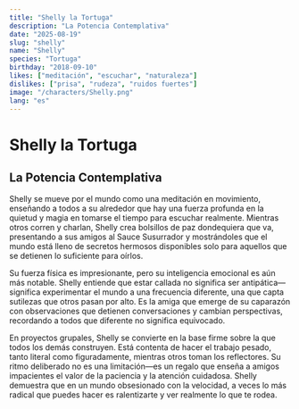 ```yaml
---
title: "Shelly la Tortuga"
description: "La Potencia Contemplativa"
date: "2025-08-19"
slug: "shelly"
name: "Shelly"
species: "Tortuga"
birthday: "2018-09-10"
likes: ["meditación", "escuchar", "naturaleza"]
dislikes: ["prisa", "rudeza", "ruidos fuertes"]
image: "/characters/Shelly.png"
lang: "es"
---
```


# Shelly la Tortuga
## La Potencia Contemplativa

Shelly se mueve por el mundo como una meditación en movimiento, enseñando a todos a su alrededor que hay una fuerza profunda en la quietud y magia en tomarse el tiempo para escuchar realmente. Mientras otros corren y charlan, Shelly crea bolsillos de paz dondequiera que va, presentando a sus amigos al Sauce Susurrador y mostrándoles que el mundo está lleno de secretos hermosos disponibles solo para aquellos que se detienen lo suficiente para oírlos.

Su fuerza física es impresionante, pero su inteligencia emocional es aún más notable. Shelly entiende que estar callada no significa ser antipática—significa experimentar el mundo a una frecuencia diferente, una que capta sutilezas que otros pasan por alto. Es la amiga que emerge de su caparazón con observaciones que detienen conversaciones y cambian perspectivas, recordando a todos que diferente no significa equivocado.

En proyectos grupales, Shelly se convierte en la base firme sobre la que todos los demás construyen. Está contenta de hacer el trabajo pesado, tanto literal como figuradamente, mientras otros toman los reflectores. Su ritmo deliberado no es una limitación—es un regalo que enseña a amigos impacientes el valor de la paciencia y la atención cuidadosa. Shelly demuestra que en un mundo obsesionado con la velocidad, a veces lo más radical que puedes hacer es ralentizarte y ver realmente lo que te rodea.